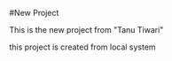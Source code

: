 #New Project

This is the new project  from "Tanu Tiwari"


this project is created from local system